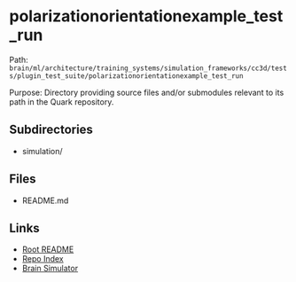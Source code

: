 # polarizationorientationexample_test_run

Path: `brain/ml/architecture/training_systems/simulation_frameworks/cc3d/tests/plugin_test_suite/polarizationorientationexample_test_run`

Purpose: Directory providing source files and/or submodules relevant to its path in the Quark repository.

## Subdirectories
- simulation/

## Files
- README.md

## Links
- [Root README](../../../../../../../../README.md)
- [Repo Index](../../../../../../../../repo_index.json)
- [Brain Simulator](../../../../../../../../brain/architecture/brain_simulator.py)
